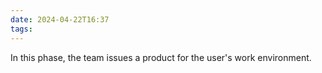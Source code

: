 ```yaml
---
date: 2024-04-22T16:37
tags:
---
```

In this phase, the team issues a product for the user's work environment.